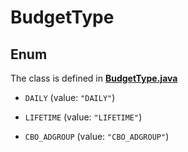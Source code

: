 

# BudgetType

## Enum

The class is defined in **[BudgetType.java](../../src/main/java/org/openapitools/model/BudgetType.java)**


* `DAILY` (value: `"DAILY"`)

* `LIFETIME` (value: `"LIFETIME"`)

* `CBO_ADGROUP` (value: `"CBO_ADGROUP"`)



